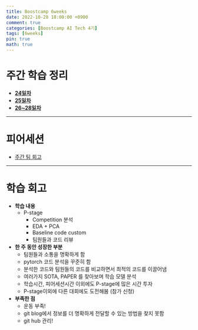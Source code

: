 ```yaml
---
title: Boostcamp 6weeks
date: 2022-10-28 18:00:00 +0900
comment: true
categories: [Boostcamp AI Tech 4기]
tags: [6weeks]
pin: true
math: true
---
```


# 주간 학습 정리
- **[24일차](https://jiyong-jeon.github.io/posts/Boostcamp-24days/)**
- **[25일차](https://jiyong-jeon.github.io/posts/Boostcamp-25days/)**
- **[26~28일차](https://jiyong-jeon.github.io/posts/Boostcamp-26~28days/)**

---

# 피어세션
- [주간 팀 회고](https://night-eustoma-5f3.notion.site/6-0f8511a1a95e44a18035a794859ef263)

---
# 학습 회고
- **학습 내용**
  - P-stage
    - Competition 분석
    - EDA + PCA
    - Baseline code custom
    - 팀원들과 코드 리뷰
- **한 주 동안 성장한 부분**
  - 팀원들과 소통을 명확하게 함
  - pytorch 코드 분석을 꾸준히 함
  - 분석한 코드와 팀원들의 코드를 비교하면서 최적의 코드를 이끌어냄
  - 여러가지 SOTA, PAPER 를 찾아보며 학습 모델 분석
  - 학습시간, 피어세션시간 이외에도 P-stage에 많은 시간 투자
  - P-stage이외에 다른 대회에도 도전해봄 (참가 신청)
- **부족한 점**
  - 운동 부족!
  - git blog에서 정보를 더 명확하게 전달할 수 있는 방법을 찾지 못함
  - git hub 관리!